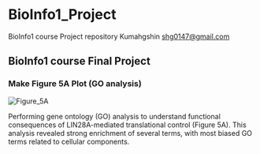 # BioInfo1_Project
BioInfo1 course Project repository
Kumahgshin
shg0147@gmail.com


## BioInfo1 course Final Project
### Make Figure 5A Plot (GO analysis)
![Figure_5A](https://github.com/Kumahgshin/BioInfo1_Project/assets/125420516/5d800049-e921-46e7-8b95-5b93e690648c)

Performing gene ontology (GO) analysis to understand
functional consequences of LIN28A-mediated translational control (Figure 5A). This analysis revealed strong enrichment of
several terms, with most biased GO terms related to cellular
components.
